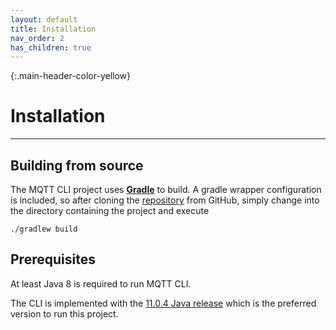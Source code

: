 ```yaml
---
layout: default
title: Installation
nav_order: 2
has_children: true
---
```


{:.main-header-color-yellow}
# Installation
***

## Building from source

The MQTT CLI project uses **[Gradle](https://gradle.org/)** to build. A gradle wrapper configuration is included, so after cloning the 
[repository](https://github.com/hivemq/mqtt) from GitHub, simply change into the directory containing the project and execute 

```
./gradlew build
```

## Prerequisites

At least Java 8 is required to run MQTT CLI.

The CLI is implemented with the [11.0.4 Java release](https://www.oracle.com/technetwork/java/javase/downloads/jdk11-downloads-5066655.html) which is the preferred version to run this project.


